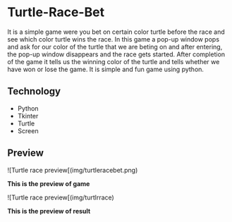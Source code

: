 # Turtle-Race-Bet
It is a simple game were you bet on certain color turtle before the race and see which color turtle wins the race. In this game a pop-up window pops and ask for our color of the turtle that we are beting on and after entering, the pop-up window disappears and the race gets started. After completion of the game it tells us the winning color of the turtle
and tells whether we have won or lose the game. It is simple and fun game using python.

## Technology
- Python
- Tkinter
- Turtle
- Screen

## Preview
![Turtle race preview[(img/turtleracebet.png)

**This is the preview of game**

![Turtle race preview[(img/turtlrrace)

**This is the preview of result**
